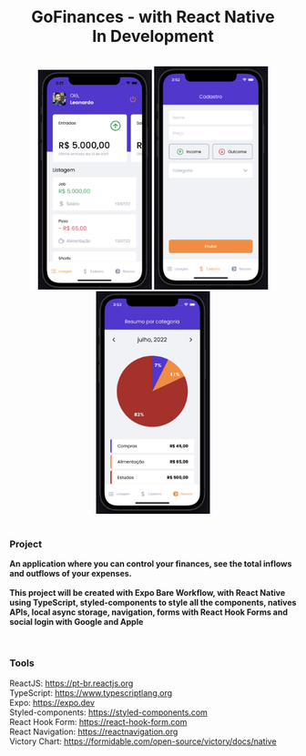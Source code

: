 <h1 align="center">
<br>
GoFinances - with React Native
<br>
In Development
</h1>

<br>

<div align="center">
<img src="./src/assets/bg.png" width="200">
<img src="./src/assets/bg2.png" width="200">
<img src="./src/assets/bg3.png" width="200">
</div>

<br>

### Project
<b>An application where you can control your finances, see the total inflows and outflows of your expenses.</b>
<br>
<br>
<b>This project will be created with Expo Bare Workflow, with React Native using TypeScript, styled-components to style all the components, natives APIs, local async storage, navigation, forms with React Hook Forms and social login with Google and Apple</b>

<br>

### Tools
ReactJS: https://pt-br.reactjs.org <br>
TypeScript: https://www.typescriptlang.org <br>
Expo: https://expo.dev <br>
Styled-components: https://styled-components.com <br>
React Hook Form: https://react-hook-form.com <br>
React Navigation: https://reactnavigation.org <br>
Victory Chart: https://formidable.com/open-source/victory/docs/native <br>